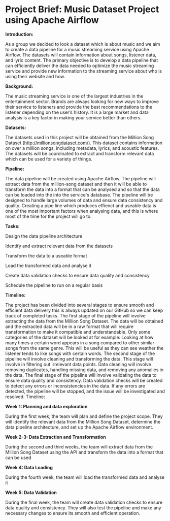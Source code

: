 # Project Brief: Music Dataset Project using Apache Airflow

**Introduction:**

As a group we decided to look a dataset which is about music and we aim to create a data pipeline for a music streaming service using Apache Airflow. The datasets will contain information about songs, listener data, and lyric content. The primary objective is to develop a data pipeline that can efficiently deliver the data needed to optimize the music streaming service and provide new information to the streaming service about who is using their website and how. 

**Background:**

The music streaming service is one of the largest industries in the entertainment sector. Brands are always looking for new ways to improve their service to listeners and provide the best recommendations to the listener depending on the user’s history. It is a large market and data analysis is a key factor in making your service better than others. 

**Datasets:**

The datasets used in this project will be obtained from the Million Song Dataset (http://millionsongdataset.com/). This dataset contains information on over a million songs, including metadata, lyrics, and acoustic features. The datasets will be coordinated to extract and transform relevant data which can be used for a variety of things. 

**Pipeline:**

The data pipeline will be created using Apache Airflow. The pipeline will extract data from the million-song dataset and then it will be able to transform the data into a format that can be analysed and so that the data can be loaded into the into the service's database. The pipeline will be designed to handle large volumes of data and ensure data consistency and quality. Creating a pipe line which produces effienct and useable data is one of the most important factors when analysing data, and this is where most of the time for the project will go to. 

**Tasks:**

Design the data pipeline architecture

Identify and extract relevant data from the datasets

Transform the data to a useable format

Load the transformed data and analyse it

Create data validation checks to ensure data quality and consistency

Schedule the pipeline to run on a regular basis



**Timeline:**

The project has been divided into several stages to ensure smooth and efficient data delivery this is always updated on our GitHub so we can keep track of completed tasks. The first stage of the pipeline will involve extracting the data from the Million Song Dataset. The data will be obtained and the extracted data will be in a raw format that will require transformation to make it compatible and understandable. Only some categories of the dataset will be looked at for example: Looking at how many times a certain word appears in a song compared to other similar songs from the same genre. This will be useful as they can see weather the listener tends to like songs with certain words. 
The second stage of the pipeline will involve cleaning and transforming the data. This stage will involve in filtering out irrelevant data points. Data cleaning will involve removing duplicates, handling missing data, and removing any anomalies in the data. 
The final stage of the pipeline will involve validating the data to ensure data quality and consistency. Data validation checks will be created to detect any errors or inconsistencies in the data. If any errors are detected, the pipeline will be stopped, and the issue will be investigated and resolved.
Timeline:

**Week 1: Planning and data exploration**

During the first week, the team will plan and define the project scope. They will identify the relevant data from the Million Song Dataset, determine the data pipeline architecture, and set up the Apache Airflow environment.

**Week 2-3: Data Extraction and Transformation**

During the second and third weeks, the team will extract data from the Million Song Dataset using the API and transform the data into a format that can be used 

**Week 4: Data Loading**

During the fourth week, the team will load the transformed data and analyse it

**Week 5: Data Validation**

During the final week, the team will create data validation checks to ensure data quality and consistency. They will also test the pipeline and make any necessary changes to ensure its smooth and efficient operation.
